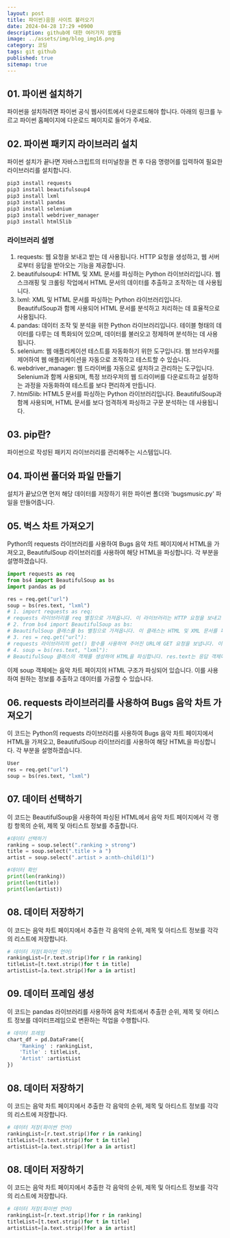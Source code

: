 ```yaml
---
layout: post
title: 파이썬)음원 사이트 불러오기
date: 2024-04-28 17:29 +0900
description: github에 대한 여러가지 설명들
image: ../assets/img/blog_img16.png
category: 코딩
tags: git github
published: true
sitemap: true
---
```

## 01. 파이썬 설치하기
파이썬을 설치하려면 파이썬 공식 웹사이트에서 다운로드해야 합니다. 아래의 링크를 누르고 파이썬 홈페이지에 다운로드 페이지로 들어가 주세요. 


## 02. 파이썬 패키지 라이브러리 설치  
파이썬 설치가 끝나면 자바스크립트의 터미널창을 켠 후 다음 명령어를 입력하여 필요한 라이브러리를 설치합니다.

```bash
pip3 install requests
pip3 install beautifulsoup4
pip3 install lxml
pip3 install pandas
pip3 install selenium
pip3 install webdriver_manager
pip3 install html5lib
```

### 라이브러리 설명
1. requests:
웹 요청을 보내고 받는 데 사용됩니다. HTTP 요청을 생성하고, 웹 서버로부터 응답을 받아오는 기능을 제공합니다.
2. beautifulsoup4:
HTML 및 XML 문서를 파싱하는 Python 라이브러리입니다. 웹 스크래핑 및 크롤링 작업에서 HTML 문서의 데이터를 추출하고 조작하는 데 사용됩니다.
3. lxml:
XML 및 HTML 문서를 파싱하는 Python 라이브러리입니다. BeautifulSoup과 함께 사용되어 HTML 문서를 분석하고 처리하는 데 효율적으로 사용됩니다.
4. pandas:
데이터 조작 및 분석을 위한 Python 라이브러리입니다. 테이블 형태의 데이터를 다루는 데 특화되어 있으며, 데이터를 불러오고 정제하며 분석하는 데 사용됩니다.
5. selenium:
웹 애플리케이션 테스트를 자동화하기 위한 도구입니다. 웹 브라우저를 제어하여 웹 애플리케이션을 자동으로 조작하고 테스트할 수 있습니다.
6. webdriver_manager:
웹 드라이버를 자동으로 설치하고 관리하는 도구입니다. Selenium과 함께 사용되며, 특정 브라우저의 웹 드라이버를 다운로드하고 설정하는 과정을 자동화하여 테스트를 보다 편리하게 만듭니다.
7. html5lib:
HTML5 문서를 파싱하는 Python 라이브러리입니다. BeautifulSoup과 함께 사용되며, HTML 문서를 보다 엄격하게 파싱하고 구문 분석하는 데 사용됩니다.


## 03. pip란?
파이썬으로 작성된 패키지 라이브러리를 관리해주는 시스템입니다.

## 04. 파이썬 폴더와 파일 만들기
설치가 끝났으면 먼저 해당 데이터를 저장하기 위한 파이썬 폴더와 'bugsmusic.py' 파일을 만들어줍니다.

## 05. 벅스 차트 가져오기
Python의 requests 라이브러리를 사용하여 Bugs 음악 차트 페이지에서 HTML을 가져오고, BeautifulSoup 라이브러리를 사용하여 해당 HTML을 파싱합니다. 각 부분을 설명하겠습니다.

````python
import requests as req
from bs4 import BeautifulSoup as bs
import pandas as pd

res = req.get("url")  
soup = bs(res.text, "lxml")
# 1. import requests as req:
# requests 라이브러리를 req 별칭으로 가져옵니다. 이 라이브러리는 HTTP 요청을 보내고 응답을 받는 데 사용됩니다.
# 2. from bs4 import BeautifulSoup as bs:
# BeautifulSoup 클래스를 bs 별칭으로 가져옵니다. 이 클래스는 HTML 및 XML 문서를 파싱하고 탐색하는 데 사용됩니다.
# 3. res = req.get("url"):
# requests 라이브러리의 get() 함수를 사용하여 주어진 URL에 GET 요청을 보냅니다. 이 요청으로부터 응답 객체가 반환됩니다. 이 객체는 웹 페이지의 내용을 포함하고 있습니다.
# 4. soup = bs(res.text, "lxml"):
# BeautifulSoup 클래스의 객체를 생성하여 HTML을 파싱합니다. res.text는 응답 객체에서 HTML 텍스트를 가져옵니다. "lxml"은 HTML을 파싱하기 위해 사용할 파서를 지정하는 것으로, lxml 파서는 매우 빠르고 유연한 파서입니다.   
```` 
이제 soup 객체에는 음악 차트 페이지의 HTML 구조가 파싱되어 있습니다. 이를 사용하여 원하는 정보를 추출하고 데이터를 가공할 수 있습니다.   
  

## 06. requests 라이브러리를 사용하여 Bugs 음악 차트 가져오기
이 코드는 Python의 requests 라이브러리를 사용하여 Bugs 음악 차트 페이지에서 HTML을 가져오고, BeautifulSoup 라이브러리를 사용하여 해당 HTML을 파싱합니다. 각 부분을 설명하겠습니다.

````python
User
res = req.get("url")
soup = bs(res.text, "lxml")
```` 

## 07. 데이터 선택하기
이 코드는 BeautifulSoup을 사용하여 파싱된 HTML에서 음악 차트 페이지에서 각 랭킹 항목의 순위, 제목 및 아티스트 정보를 추출합니다.

````python
#데이터 선택하기 
ranking = soup.select(".ranking > strong")
title = soup.select(".title > a ")
artist = soup.select(".artist > a:nth-child(1)")

#데이터 확인
print(len(ranking))
print(len(title))
print(len(artist))
```` 

## 08. 데이터 저장하기
이 코드는 음악 차트 페이지에서 추출한 각 음악의 순위, 제목 및 아티스트 정보를 각각의 리스트에 저장합니다.

````python
# 데이터 저장(파이썬 언어)
rankingList=[r.text.strip()for r in ranking]
titleList=[t.text.strip()for t in title]
artistList=[a.text.strip()for a in artist]
```` 
## 09. 데이터 프레임 생성
이 코드는 pandas 라이브러리를 사용하여 음악 차트에서 추출한 순위, 제목 및 아티스트 정보를 데이터프레임으로 변환하는 작업을 수행합니다.

````python
# 데이터 프레임
chart_df = pd.DataFrame({
    'Ranking' : rankingList,
    'Title' : titleList,
    'Artist' :artistList
})
```` 
## 08. 데이터 저장하기
이 코드는 음악 차트 페이지에서 추출한 각 음악의 순위, 제목 및 아티스트 정보를 각각의 리스트에 저장합니다.

````python
# 데이터 저장(파이썬 언어)
rankingList=[r.text.strip()for r in ranking]
titleList=[t.text.strip()for t in title]
artistList=[a.text.strip()for a in artist]
```` 
## 08. 데이터 저장하기
이 코드는 음악 차트 페이지에서 추출한 각 음악의 순위, 제목 및 아티스트 정보를 각각의 리스트에 저장합니다.

````python
# 데이터 저장(파이썬 언어)
rankingList=[r.text.strip()for r in ranking]
titleList=[t.text.strip()for t in title]
artistList=[a.text.strip()for a in artist]
```` 
